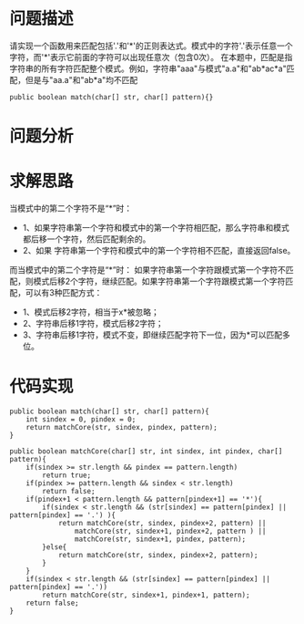 # 问题描述
请实现一个函数用来匹配包括'.'和'\*'的正则表达式。模式中的字符'.'表示任意一个字符，而'\*'表示它前面的字符可以出现任意次（包含0次）。 在本题中，匹配是指字符串的所有字符匹配整个模式。例如，字符串"aaa"与模式"a.a"和"ab\*ac\*a"匹配，但是与"aa.a"和"ab\*a"均不匹配

```
public boolean match(char[] str, char[] pattern){}
```

# 问题分析

# 求解思路
当模式中的第二个字符不是“\*”时：
- 1、如果字符串第一个字符和模式中的第一个字符相匹配，那么字符串和模式都后移一个字符，然后匹配剩余的。
- 2、如果 字符串第一个字符和模式中的第一个字符相不匹配，直接返回false。

而当模式中的第二个字符是“\*”时：
如果字符串第一个字符跟模式第一个字符不匹配，则模式后移2个字符，继续匹配。如果字符串第一个字符跟模式第一个字符匹配，可以有3种匹配方式：
- 1、模式后移2字符，相当于x\*被忽略；
- 2、字符串后移1字符，模式后移2字符；
- 3、字符串后移1字符，模式不变，即继续匹配字符下一位，因为\*可以匹配多位。

# 代码实现

```
public boolean match(char[] str, char[] pattern){
    int sindex = 0, pindex = 0;
    return matchCore(str, sindex, pindex, pattern);
}

public boolean matchCore(char[] str, int sindex, int pindex, char[] pattern){
    if(sindex >= str.length && pindex == pattern.length)
        return true;
    if(pindex >= pattern.length && sindex < str.length)
        return false;
    if(pindex+1 < pattern.length && pattern[pindex+1] == '*'){
        if(sindex < str.length && (str[sindex] == pattern[pindex] || pattern[pindex] == '.') ){
            return matchCore(str, sindex, pindex+2, pattern) ||
                matchCore(str, sindex+1, pindex+2, pattern ) ||
                matchCore(str, sindex+1, pindex, pattern);
        }else{
            return matchCore(str, sindex, pindex+2, pattern);
        }
    }
    if(sindex < str.length && (str[sindex] == pattern[pindex] || pattern[pindex] == '.'))
        return matchCore(str, sindex+1, pindex+1, pattern);
    return false;
}
```
